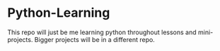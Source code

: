 # Python-Learning
This repo will just be me learning python throughout lessons and mini-projects. Bigger projects will be in a different repo.

